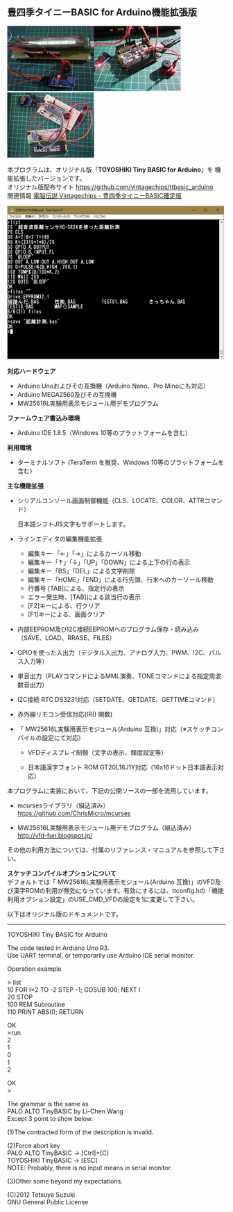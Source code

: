 ## 豊四季タイニーBASIC for Arduino機能拡張版

![image](./image/top01.jpg)![image](./image/top02.jpg)![image](./image/top03.jpg)  

本プログラムは、オリジナル版「**TOYOSHIKI Tiny BASIC for Arduino**」を 機能拡張したバージョンです。  
​	オリジナル版配布サイト <https://github.com/vintagechips/ttbasic_arduino>  
​		関連情報 [電脳伝説 Vintagechips - 豊四季タイニーBASIC確定版](https://vintagechips.wordpress.com/2015/12/06/%E8%B1%8A%E5%9B%9B%E5%AD%A3%E3%82%BF%E3%82%A4%E3%83%8B%E3%83%BCbasic%E7%A2%BA%E5%AE%9A%E7%89%88/)   

![image/screen.png](image/screen01.png)  


**対応ハードウェア**

- Arduino Unoおよびその互換機（Arduino Nano、Pro Minoにも対応）
- Arduino MEGA2560及びその互換機
- MW25616L実験用表示モジュール用デモプログラム


**ファームウェア書込み環境**

- Arduino IDE 1.8.5（Windows 10等のプラットフォームを含む）


**利用環境**

- ターミナルソフト (TeraTerm を推奨、Windows 10等のプラットフォームを含む）



**主な機能拡張**

- シリアルコンソール画面制御機能（CLS、LOCATE、COLOR、ATTRコマンド）

  日本語シフトJIS文字もサポートします。

- ラインエディタの編集機能拡張

  - 編集キー 「←」「→」によるカーソル移動
  - 編集キー「↑」「↓」「UP」「DOWN」による上下の行の表示
  - 編集キー「BS」「DEL」による文字削除
  - 編集キー「HOME」「END」による行先頭、行末へのカーソール移動
  - 行番号 [TAB]による、指定行の表示
  - エラー発生時、[TAB]による該当行の表示
  - [F2]キーによる、行クリア
  - [F1]キーによる、画面クリア

- 内部EEPROM及びI2C接続EEPROMへのプログラム保存・読み込み（SAVE、LOAD、RRASE、FILES）

- GPIOを使った入出力（デジタル入出力、アナログ入力、PWM、I2C、パルス入力等）

- 単音出力（PLAYコマンドによるMML演奏、TONEコマンドによる指定周波数音出力）

- I2C接続 RTC DS3231対応（SETDATE、GETDATE、GETTIMEコマンド）

- 赤外線リモコン受信対応(IR() 関数)

- 「 MW25616L実験用表示モジュール(Arduino 互換)」対応（※スケッチコンパイルの設定にて対応）

  - VFDディスプレイ制御（文字の表示、輝度設定等）

  - 日本語漢字フォント ROM GT20L16J1Y対応（16x16ドット日本語表示対応）
    ​

本プログラムに実装において、下記の公開ソースの一部を流用しています。  
- mcursesライブラリ（組込済み）  
  <https://github.com/ChrisMicro/mcurses>

- MW25616L実験用表示モジュール用デモプログラム（組込済み）  
  http://vfd-fun.blogspot.jp/



その他の利用方法については、付属のリファレンス・マニュアルを参照して下さい。  



**スケッチコンパイルオプションについて**  
デフォルトでは「 MW25616L実験用表示モジュール(Arduino 互換)」のVFD及び漢字ROMの利用が無効になっています。有効にするには、ttconfig.hの「機能利用オプション設定」のUSE_CMD_VFDの設定を1に変更して下さい。      



以下はオリジナル版のドキュメントです。  

------

﻿TOYOSHIKI Tiny BASIC for Arduino

The code tested in Arduino Uno R3.<br>
Use UART terminal, or temporarily use Arduino IDE serial monitor.

Operation example

&gt; list<br>
10 FOR I=2 TO -2 STEP -1; GOSUB 100; NEXT I<br>
20 STOP<br>
100 REM Subroutine<br>
110 PRINT ABS(I); RETURN

OK<br>
&gt;run<br>
2<br>
1<br>
0<br>
1<br>
2

OK<br>
&gt;

The grammar is the same as<br>
PALO ALTO TinyBASIC by Li-Chen Wang<br>
Except 3 point to show below.

(1)The contracted form of the description is invalid.

(2)Force abort key<br>
PALO ALTO TinyBASIC -> [Ctrl]+[C]<br>
TOYOSHIKI TinyBASIC -> [ESC]<br>
NOTE: Probably, there is no input means in serial monitor.

(3)Other some beyond my expectations.

(C)2012 Tetsuya Suzuki<br>
GNU General Public License
